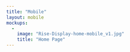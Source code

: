 ```yaml
---
title: "Mobile"
layout: mobile
mockups:
  -
    image: "Rise-Display-home-mobile_v1.jpg"
    title: "Home Page"
---
```

